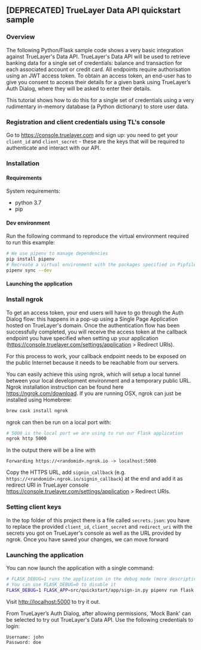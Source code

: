 ## [DEPRECATED] TrueLayer Data API quickstart sample

### Overview
The following Python/Flask sample code shows a very basic integration against TrueLayer's Data API.
TrueLayer's Data API will be used to retrieve banking data for a single set of credentials: balance and transaction 
for each associated account or credit card. All endpoints require authorisation using an JWT access token.
To obtain an access token, an end-user has to give you consent to access their details for a given bank
using TrueLayer’s Auth Dialog, where they will be asked to enter their details.

This tutorial shows how to do this for a single set of credentials using a very rudimentary in-memory database (a Python
dictionary) to store user data.

### Registration and client credentials using TL's console
Go to <https://console.truelayer.com> and sign up: you need to get your `client_id` and `client_secret` - 
these are the keys that will be required to authenticate and interact with our API.

### Installation

#### Requirements
System requirements:
- python 3.7
- pip

#### Dev environment
Run the following command to reproduce the virtual environment required to run this example:
```bash
# We use pipenv to manage dependencies
pip install pipenv
# Recreate a virtual environment with the packages specified in Pipfile.lock
pipenv sync --dev
```

#### Launching the application

### Install ngrok
To get an access token, your end users will have to go through the Auth Dialog flow: this happens in a pop-up
using a Single Page Application hosted on TrueLayer's domain. Once the authentication flow has been successfully completed,
you will receive the access token at the callback endpoint you have specified when setting up your application (<https://console.truelayer.com/settings/application> > Redirect URIs).

For this process to work, your callback endpoint needs to be exposed on the public Internet because it needs to be reachable from our servers.

You can easily achieve this using ngrok, which will setup a local tunnel between your local development environment and
a temporary public URL.
Ngrok installation instruction can be found here <https://ngrok.com/download>. If you are running OSX, ngrok can just be installed using Homebrew: 
```bash
brew cask install ngrok
```
ngrok can then be run on a local port with: 
```bash
# 5000 is the local port we are using to run our Flask application
ngrok http 5000
```
In the output there will be a line with
```text
Forwarding https://<randomid>.ngrok.io -> localhost:5000
```
Copy the HTTPS URL, add `signin_callback` (e.g. `https://<randomid>.ngrok.io/signin_callback`) at the end and add it as redirect URI in TrueLayer console <https://console.truelayer.com/settings/application> > Redirect URIs.

### Setting client keys
In the top folder of this project there is a file called `secrets.json`: you have to replace the provided
`client_id`, `client_secret` and `redirect_uri` with the secrets you got on TrueLayer's console as well as 
the URL provided by ngrok.
Once you have saved your changes, we can move forward

### Launching the application

You can now launch the application with a single command:
```bash
# FLASK_DEBUG=1 runs the application in the debug mode (more descriptive logs and error messages)
# You can use FLASK_DEBUG=0 to disable it
FLASK_DEBUG=1 FLASK_APP=src/quickstart/app/sign-in.py pipenv run flask run
```

Visit <http://localhost:5000> to try it out.

From TrueLayer’s Auth Dialog, after allowing permissions, 'Mock Bank' can be selected to try out TrueLayer's Data API.
Use the following credentials to login:
```text
Username: john
Password: doe
```
